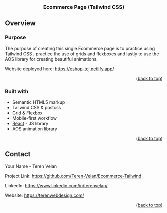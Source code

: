 <br />
<div align="center">

  <h3 align="center">Ecommerce Page (Tailwind CSS)</h3>
</div>

<!-- ABOUT THE PROJECT -->

## Overview

### Purpose

The purpose of creating this single Ecommerce page is to practice using Tailwind CSS , practice the use of grids and flexboxes and lastly to use the AOS library for creating beautiful animations.

Website deployed here:
https://eshop-tcj.netlify.app/

<p align="right">(<a href="#readme-top">back to top</a>)</p>

### Built with

- Semantic HTML5 markup
- Tailwind CSS & postcss
- Grid & Flexbox
- Mobile-first workflow
- [React](https://reactjs.org/) - JS library
- AOS animation library

<p align="right">(<a href="#readme-top">back to top</a>)</p>

<!-- CONTACT -->

## Contact

Your Name - Teren Velan

Project Link: https://github.com/Teren-Velan/Ecommerce-Tailwind

LinkedIn: https://www.linkedin.com/in/terenvelan/

Website: https://terenwebdesign.com/

<p align="right">(<a href="#readme-top">back to top</a>)</p>
